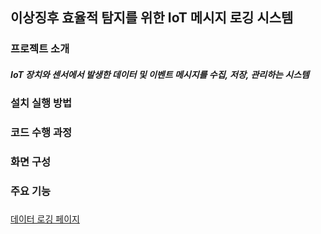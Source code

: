 ## 이상징후 효율적 탐지를 위한 IoT 메시지 로깅 시스템

### 프로젝트 소개
##### IoT 장치와 센서에서 발생한 데이터 및 이벤트 메시지를 수집, 저장, 관리하는 시스템

### 설치 실행 방법
#### 

### 코드 수행 과정


### 화면 구성


### 주요 기능
#### 

##### 
[데이터 로깅 페이지]()
